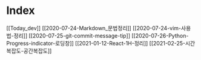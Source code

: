 # Index
[[Today_dev]]
[[2020-07-24-Markdown_문법정리]]
[[2020-07-24-vim-사용법-정리]]
[[2020-07-25-git-commit-message-tip]]
[[2020-07-26-Python-Progress-indicator-로딩창]]
[[2021-01-12-React-1H-정리]]
[[2021-02-25-시간복잡도-공간복잡도]]

